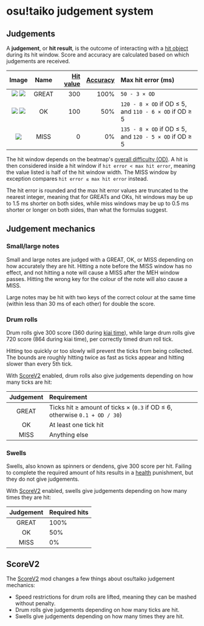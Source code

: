 # osu!taiko judgement system

## Judgements

A **judgement**, or **hit result**, is the outcome of interacting with a [hit object](/wiki/Gameplay/Hit_object) during its hit window. Score and accuracy are calculated based on which judgements are received.

| Image | Name | [Hit value](/wiki/Gameplay/Score/ScoreV1/osu!catch) | [Accuracy](/wiki/Gameplay/Accuracy#osu!taiko) | Max hit error (ms) |
| :-: | :-: | --: | --: | :-- |
| ![](/wiki/shared/judgement/osu!taiko/taiko-hit300g.png) ![](/wiki/shared/judgement/osu!taiko/taiko-hit300.png) | GREAT | 300 | 100% | `50 - 3 × OD` |
| ![](/wiki/shared/judgement/osu!taiko/taiko-hit100k.png) ![](/wiki/shared/judgement/osu!taiko/taiko-hit100.png) | OK | 100 | 50% | `120 - 8 × OD` if OD ≤ 5, and `110 - 6 × OD` if OD ≥ 5 |
| ![](/wiki/shared/judgement/osu!taiko/taiko-hit0.png) | MISS | 0 | 0% | `135 - 8 × OD` if OD ≤ 5, and `120 - 5 × OD` if OD ≥ 5 |

The hit window depends on the beatmap's [overall difficulty (OD)](/wiki/Beatmap/Overall_difficulty). A hit is then considered inside a hit window if `hit error < max hit error`, meaning the value listed is half of the hit window width. The MISS window by exception compares `hit error ≤ max hit error`<!-- internal reference: https://github.com/peppy/osu-stable-reference/blob/1531237b63392e82c003c712faa028406073aa8f/osu!/GameplayElements/HitObjects/Taiko/HitCircleTaiko.cs#L187, https://github.com/peppy/osu-stable-reference/blob/1531237b63392e82c003c712faa028406073aa8f/osu!/GameplayElements/HitObjects/Taiko/HitCircleTaiko.cs#L151 --> instead.

The hit error is rounded and the max hit error values are truncated to the nearest integer<!-- see corresponding reference in wiki/Gameplay/Judgement/osu!/en.md -->, meaning that for GREATs and OKs, hit windows may be up to 1.5 ms shorter on both sides, while miss windows may be up to 0.5 ms shorter or longer on both sides, than what the formulas suggest.

## Judgement mechanics

### Small/large notes

Small and large notes are judged with a GREAT, OK, or MISS depending on how accurately they are hit. Hitting a note before the MISS window has no effect, and not hitting a note will cause a MISS after the MEH window passes. Hitting the wrong key for the colour of the note will also cause a MISS.

Large notes may be hit with two keys of the correct colour at the same time (within less than 30 ms of each other) for double the score.

### Drum rolls

Drum rolls give 300 score (360 during [kiai time](/wiki/Gameplay/Kiai_time)), while large drum rolls give 720 score (864 during kiai time), per correctly timed drum roll tick.

Hitting too quickly or too slowly will prevent the ticks from being collected. The bounds are roughly hitting twice as fast as ticks appear and hitting slower than every 5th tick.<!-- internal reference: https://github.com/peppy/osu-stable-reference/blob/1531237b63392e82c003c712faa028406073aa8f/osu!/GameplayElements/HitObjects/Taiko/SliderTaiko.cs#L362-L396 explanation is slightly simplified; bounds aren't exact because it calculates based on the time since the last hit tick's time, not since last button press -->

With [ScoreV2](/wiki/Gameplay/Game_modifier/ScoreV2) enabled, drum rolls also give judgements depending on how many ticks are hit:<!-- internal reference: https://github.com/peppy/osu-stable-reference/blob/1531237b63392e82c003c712faa028406073aa8f/osu!/GameplayElements/HitObjects/Taiko/SliderTaiko.cs#L123-L144 -->

| Judgement | Requirement |
| :-: | :-- |
| GREAT | Ticks hit ≥ amount of ticks × (`0.3` if OD ≤ 6, otherwise `0.1 + OD / 30`) |
| OK | At least one tick hit |
| MISS | Anything else |

### Swells

Swells, also known as spinners or dendens, give 300 score per hit. Failing to complete the required amount of hits results in a [health](/wiki/Gameplay/Health) punishment, but they do not give judgements.

With [ScoreV2](/wiki/Gameplay/Game_modifier/ScoreV2) enabled, swells give judgements depending on how many times they are hit:<!-- internal reference: https://github.com/peppy/osu-stable-reference/blob/1531237b63392e82c003c712faa028406073aa8f/osu!/GameplayElements/HitObjects/Taiko/SpinnerTaiko.cs#L151-L171 -->

| Judgement | Required hits |
| :-: | :-- |
| GREAT | 100% |
| OK | 50% |
| MISS | 0% |

## ScoreV2

The [ScoreV2](/wiki/Gameplay/Game_modifier/ScoreV2) mod changes a few things about osu!taiko judgement mechanics:

- Speed restrictions for drum rolls are lifted, meaning they can be mashed without penalty.
- Drum rolls give judgements depending on how many ticks are hit.
- Swells give judgements depending on how many times they are hit.
